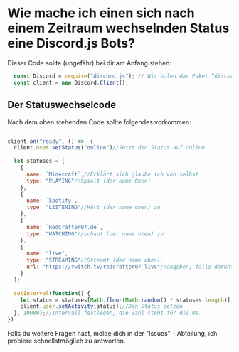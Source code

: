 # Wie mache ich einen sich nach einem Zeitraum wechselnden Status eine Discord.js Bots?

Dieser Code sollte (ungefähr) bei dir am Anfang stehen:

```javascript
  const Discord = require("discord.js"); // Wir holen das Paket “discord.js”
  const client = new Discord.Client();
```

## Der Statuswechselcode

Nach dem oben stehenden Code sollte folgendes vorkommen:

```javascript

client.on("ready", () =>  {
  client.user.setStatus("online")//Setzt den Status auf Online
  
  let statuses = [
    {
      name: `Minecraft`,//Erklärt sich glaube ich von selbst
      type: "PLAYING"//Spielt (der name Oben)
    },
    {
      name: `Spotify`,
      type: "LISTENING"//Hört (der name oben) zu
    },
    {
      name: `RedCrafter07.de`,
      type: "WATCHING"//schaut (der name oben) zu
    },
    {
      name: "live",
      type: "STREAMING"//Streamt (der name oben),
      url: "https://twitch.tv/redcrafter07_live"//angeben, falls darunter ein Knopf sein soll, der zur URL führt ; nur bei dem Streamt-Status verfügbar (!)   
    }   
  ];
  
  setInterval(function() {
    let status = statuses[Math.floor(Math.random() * statuses.length)];//Status zufällig auswählen
    client.user.setActivity(status);//Den Status setzen
  }, 10000);//Intervall festlegen, die Zahl steht für die ms.
})

```

Falls du weitere Fragen hast, melde dich in der "Issues" - Abteilung, ich probiere schnellstmöglich zu antworten. 
